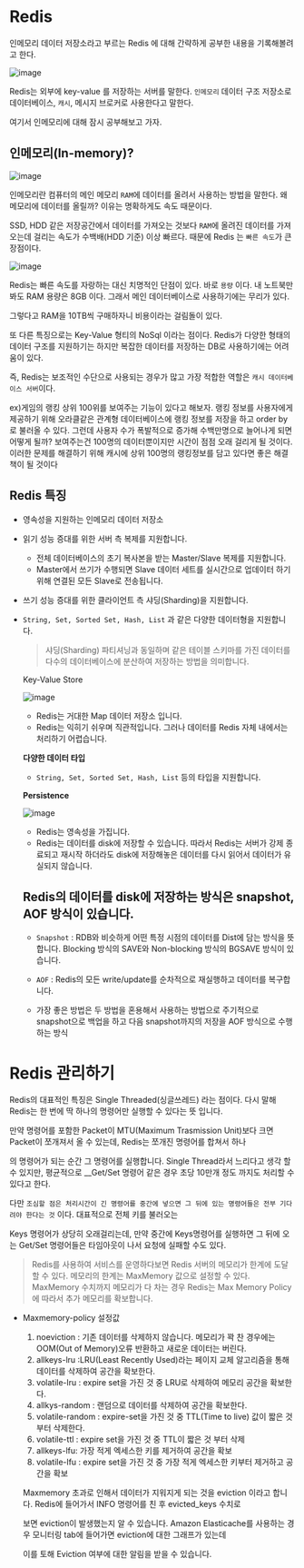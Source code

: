 
# Redis

  인메모리 데이터 저장소라고 부르는 Redis 에 대해 간략하게 공부한 내용을 기록해볼려고 한다.
  
  ![image](https://img1.daumcdn.net/thumb/R1280x0/?scode=mtistory2&fname=https%3A%2F%2Fblog.kakaocdn.net%2Fdn%2FbrCdyD%2FbtqWBAZA5rE%2FPgs4thI67EvRWDRis29Jgk%2Fimg.png)
  
  Redis는 외부에 key-value 를 저장하는 서버를 말한다. `인메모리` 데이터 구조 저장소로 데이터베이스, `캐시`, 메시지 브로커로 사용한다고 말한다.


 여기서 인메모리에 대해 잠시 공부해보고 가자.
 
 ## 인메모리(In-memory)?
 
 ![image](https://img1.daumcdn.net/thumb/R1280x0/?scode=mtistory2&fname=https%3A%2F%2Fblog.kakaocdn.net%2Fdn%2FBcwuU%2FbtqWKYSRi5Q%2FjRblmXQlGtIdD4nURFkHWk%2Fimg.png)
 
 인메모리란 컴퓨터의 메인 메모리 `RAM`에 데이터를 올려서 사용하는 방법을 말한다. 왜 메모리에 데이터를 올릴까? 이유는 명확하게도 속도 때문이다.
 
 SSD, HDD 같은 저장공간에서 데이터를 가져오는 것보다 `RAM`에 올려진 데이터를 가져오는데 걸리는 속도가 수백배(HDD 기준) 이상 빠르다. 때문에 Redis 는 `빠른 속도`가 큰 장점이다.
 
 ![image](https://img1.daumcdn.net/thumb/R1280x0/?scode=mtistory2&fname=https%3A%2F%2Fblog.kakaocdn.net%2Fdn%2FcJNBig%2FbtqWzsOg5he%2FX3tHPGyI7obqDSlc9LDokk%2Fimg.png)
 
 Redis는 빠른 속도를 자랑하는 대신 치명적인 단점이 있다. 바로 `용량` 이다. 내 노트북만 봐도 RAM 용량은 8GB 이다. 그래서 메인 데이터베이스로 사용하기에는 무리가 있다.
 
 그렇다고 RAM을 10TB씩 구매하자니 비용이라는 걸림돌이 있다.
 
 또 다른 특징으로는 Key-Value 형티의 NoSql 이라는 점이다. Redis가 다양한 형태의 데이터 구조를 지원하기는 하지만 복잡한 데이터를 저장하는 DB로 사용하기에는 어려움이 있다.
 
 즉, Redis는 보조적인 수단으로 사용되는 경우가 많고 가장 적합한 역할은 `캐시 데이터베이스 서버`이다.
 
 ex)게임의 랭킹 상위 100위를 보여주는 기능이 있다고 해보자. 랭킹 정보를 사용자에게 제공하기 위해 오라클같은 관계형 데이터베이스에 랭킹 정보를 저장을 하고 order by 로 불러올 수 있다. 
 그런데 사용자 수가 폭발적으로 증가해 수백만명으로 늘어나게 되면 어떻게 될까? 보여주는건 100명의 데이터뿐이지만 시간이 점점 오래 걸리게 될 것이다.
 이러한 문제를 해결하기 위해 캐시에 상위 100명의 랭킹정보를 담고 있다면 좋은 해결책이 될 것이다
 
 
 
 ## Redis 특징
 
  - 영속성을 지원하는 인메모리 데이터 저장소
  - 읽기 성능 증대를 위한 서버 측 복제를 지원합니다.
    - 전체 데이터베이스의 초기 복사본을 받는 Master/Slave 복제를 지원합니다.
    - Master에서 쓰기가 수행되면 Slave 데이터 세트를 실시간으로 업데이터 하기 위해 연결된 모든 Slave로 전송됩니다.
  - 쓰기 성능 증대를 위한 클라이언트 측 샤딩(Sharding)을 지원합니다.
  - `String, Set, Sorted Set, Hash, List` 과 같은 다양한 데이터형을 지원합니다.
  
    > 샤딩(Sharding)
      파티셔닝과 동일하며 같은 테이블 스키마를 가진 데이터를 다수의 데이터베이스에 분산하여 저장하는 방법을 의미합니다.
      
    Key-Value Store
    
    ![image](https://user-images.githubusercontent.com/42582516/133774329-00ddf3c0-a24e-40b0-9dd8-460616ea5400.png)
        
       - Redis는 거대한 Map 데이터 저장소 입니다.
       - Redis는 익히기 쉬우며 직관적입니다. 그러나 데이터를 Redis 자체 내에서는 처리하기 어렵습니다.
   
    __다양한 데이터 타입__
    
    - `String, Set, Sorted Set, Hash, List` 등의 타입을 지원합니다.


    __Persistence__
    
    ![image](https://user-images.githubusercontent.com/42582516/133775761-c7644499-ae6f-4aa8-bd25-8208780c41e0.png)
    
    
    - Redis는 영속성을 가집니다.
    - Redis는 데이터를 disk에 저장할 수 있습니다. 따라서 Redis는 서버가 강제 종료되고 재시작 하더라도 disk에 저장해놓은 데이터를 다시 읽어서 데이터가 유실되지 않습니다.
    
    
    ## Redis의 데이터를 disk에 저장하는 방식은 snapshot, AOF 방식이 있습니다.
    
    - `Snapshot` : RDB와 비슷하게 어떤 특정 시점의 데이터를 Dist에 담는 방식을 뜻합니다. Blocking 방식의 SAVE와 Non-blocking 방식의 BGSAVE 방식이 있습니다.
    - `AOF` : Redis의 모든 write/update를 순차적으로 재실행하고 데이터를 복구합니다.
    
    - 가장 좋은 방법은 두 방법을 혼용해서 사용하는 방법으로 주기적으로 snapshot으로 백업을 하고 다음 snapshot까지의 저장을 AOF 방식으로 수행하는 방식


# Redis 관리하기

Redis의 대표적인 특징은 Single Threaded(싱글쓰레드) 라는 점이다. 다시 말해 Redis는 한 번에 딱 하나의 명령어만 실행할 수 있다는 뜻 입니다.

만약 명령어를 포함한 Packet이 MTU(Maximum Trasmission Unit)보다 크면 Packet이 쪼개져서 올 수 있는데, Redis는 쪼개진 명령어를 합쳐서 하나

의 명령어가 되는 순간 그 명령어를 실행합니다. Single Thread라서 느리다고 생각 할 수 있지만, 평균적으로 __Get/Set 명령어 같은 경우 초당
10만개 정도 까지도 처리할 수 있다고 한다.

다만 `조심할 점은 처리시간이 긴 명령어를 중간에 넣으면 그 뒤에 있는 명령어들은 전부 기다려야 한다는 것` 이다. 대표적으로 전체 키를 불러오는

Keys 명령어가 상당히 오래걸리는데, 만약 중간에 Keys명령어를 실행하면 그 뒤에 오는 Get/Set 명령어들은 타임아웃이 나서 요청에 실패할 수도 있다.

> Redis를 사용하여 서비스를 운영하다보면 Redis 서버의 메모리가 한계에 도달할 수 있다. 메모리의 한계는 MaxMemory 값으로 설정할 수 있다.
  MaxMemory 수치까지 메모리가 다 차는 경우 Redis는 Max Memory Policy에 따라서 추가 메모리를 확보합니다.


- Maxmemory-policy  설정값
  
  1. noeviction : 기존 데이터를 삭제하지 않습니다. 메모리가 꽉 찬 경우에는 OOM(Out of Memory)오류 반환하고 새로운 데이터는 버린다.
  2. allkeys-lru :LRU(Least Recently Used)라는 페이지 교체 알고리즘을 통해 데이터를 삭제하여 공간을 확보한다.
  3. volatile-lru : expire set을 가진 것 중 LRU로 삭제하여 메모리 공간을 확보한다.
  4. allkys-random : 랜덤으로 데이터를 삭제하여 공간을 확보한다.
  5. volatile-random : expire-set을 가진 것 중 TTL(Time to live) 값이 짧은 것 부터 삭제한다.
  6. volatile-ttl : expire set을 가진 것 중 TTL이 짧은 것 부터 삭제
  7. allkeys-lfu: 가장 적게 엑세스한 키를 제거하여 공간을 확보
  8. volatile-lfu : expire set을 가진 것 중 가장 적게 엑세스한 키부터 제거하고 공간을 확보
  
  
  
  
  Maxmemory 초과로 인해서 데이터가 지워지게 되는 것을 eviction 이라고 합니다. Redis에 들어가서 INFO 명령어를 친 후 evicted_keys 수치로
  
  보면 eviction이 발생했는지 알 수 있습니다. Amazon Elasticache를 사용하는 경우 모니터링 tab에 들어가면 eviction에 대한 그래프가 있는데
  
  이를 토해 Eviction 여부에 대한 알림을 받을 수 있습니다.
